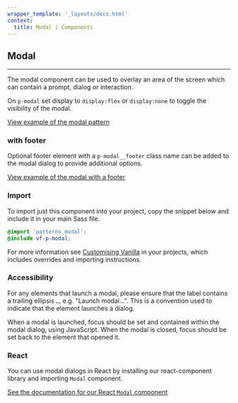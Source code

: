 ```yaml
---
wrapper_template: '_layouts/docs.html'
context:
  title: Modal | Components
---
```


## Modal

<hr>

The modal component can be used to overlay an area of the screen which can contain a prompt, dialog or interaction.

On `p-modal` set display to `display:flex` or `display:none` to toggle the visibility of the modal.

<div class="embedded-example"><a href="/docs/examples/patterns/modal/default/" class="js-example" data-height="400">
View example of the modal pattern
</a></div>

### with footer

Optional footer element with a `p-modal__footer` class name can be added to the modal dialog to provide additional options.

<div class="embedded-example"><a href="/docs/examples/patterns/modal/footer/" class="js-example" data-height="400">
View example of the modal with a footer
</a></div>

### Import

To import just this component into your project, copy the snippet below and include it in your main Sass file.

```scss
@import 'patterns_modal';
@include vf-p-modal;
```

For more information see [Customising Vanilla](/docs/customising-vanilla/) in your projects, which includes overrides and importing instructions.

### Accessibility

For any elements that launch a modal, please ensure that the label contains a trailing ellipsis `…`, e.g. "Launch modal&hellip;". This is a convention used to indicate that the element launches a dialog.

When a modal is launched, focus should be set and contained within the modal dialog, using JavaScript. When the modal is closed, focus should be set back to the element that opened it.

### React

You can use modal dialogs in React by installing our react-component library and importing `Modal` component.

[See the documentation for our React `Modal` component](https://canonical-web-and-design.github.io/react-components/?path=/docs/modal--default-story#modal)
